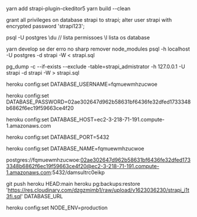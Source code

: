 yarn add strapi-plugin-ckeditor5
yarn build --clean

grant all privileges on database strapi to strapi;
alter user strapi with encrypted password 'strapi123';

psql -U postgres
\du // lista permissoes
\l lista os database

yarn develop se der erro no sharp remover node_modules
psql -h localhost -U postgres -d strapi -W < strapi.sql

pg_dump -c --if-exists --exclude -table=strapi_admistrator -h 127.0.0.1 -U strapi -d strapi -W > strapi.sql


heroku config:set DATABASE_USERNAME=fqmuewmhzucwoe

heroku config:set DATABASE_PASSWORD=02ae302647d962b58631bf6436fe32dfed1733348b6862f6ec19f59663ce4f20

heroku config:set DATABASE_HOST=ec2-3-218-71-191.compute-1.amazonaws.com

heroku config:set DATABASE_PORT=5432

heroku config:set DATABASE_NAME=fqmuewmhzucwoe

postgres://fqmuewmhzucwoe:02ae302647d962b58631bf6436fe32dfed1733348b6862f6ec19f59663ce4f20@ec2-3-218-71-191.compute-1.amazonaws.com:5432/damsultrc0eikp

git push heroku HEAD:main
heroku pg:backups:restore 'https://res.cloudinary.com/dzgzmimb1/raw/upload/v1623036230/strapi_i1t3fi.sql' DATABASE_URL


heroku config:set NODE_ENV=production

